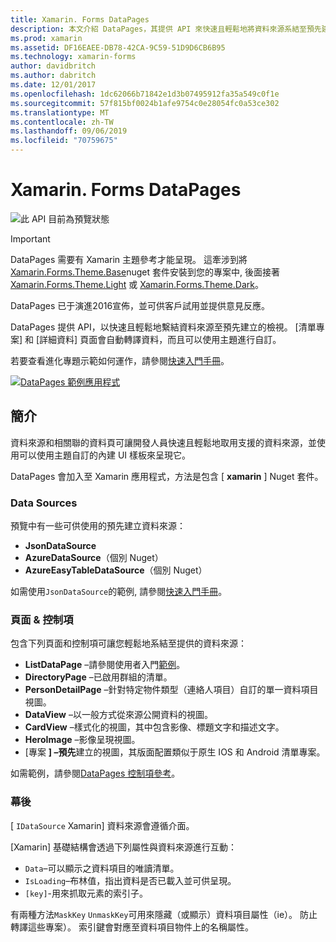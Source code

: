 ```yaml
---
title: Xamarin. Forms DataPages
description: 本文介紹 DataPages，其提供 API 來快速且輕鬆地將資料來源系結至預先建立的視圖。
ms.prod: xamarin
ms.assetid: DF16EAEE-DB78-42CA-9C59-51D9D6CB6B95
ms.technology: xamarin-forms
author: davidbritch
ms.author: dabritch
ms.date: 12/01/2017
ms.openlocfilehash: 1dc62066b71842e1d3b07495912fa35a549c0f1e
ms.sourcegitcommit: 57f815bf0024b1afe9754c0e28054fc0a53ce302
ms.translationtype: MT
ms.contentlocale: zh-TW
ms.lasthandoff: 09/06/2019
ms.locfileid: "70759675"
---
```

# <a name="xamarinforms-datapages"></a>Xamarin. Forms DataPages

![](~/media/shared/preview.png "此 API 目前為預覽狀態")

> [!IMPORTANT]
> DataPages 需要有 Xamarin 主題參考才能呈現。 這牽涉到將 [Xamarin.Forms.Theme.Base](https://www.nuget.org/packages/Xamarin.Forms.Theme.Base/)nuget 套件安裝到您的專案中, 後面接著 [Xamarin.Forms.Theme.Light](https://www.nuget.org/packages/Xamarin.Forms.Theme.Light/) 或 [Xamarin.Forms.Theme.Dark](https://www.nuget.org/packages/Xamarin.Forms.Theme.Dark/)。

DataPages 已于演進2016宣佈，並可供客戶試用並提供意見反應。

DataPages 提供 API，以快速且輕鬆地繫結資料來源至預先建立的檢視。 [清單專案] 和 [詳細資料] 頁面會自動轉譯資料，而且可以使用主題進行自訂。

若要查看進化專題示範如何運作，請參閱[快速入門手冊](get-started.md)。

[![](images/demo-sml.png "DataPages 範例應用程式")](images/demo.png#lightbox "DataPages 範例應用程式")

## <a name="introduction"></a>簡介

資料來源和相關聯的資料頁可讓開發人員快速且輕鬆地取用支援的資料來源，並使用可以使用主題自訂的內建 UI 樣板來呈現它。

DataPages 會加入至 Xamarin 應用程式，方法是包含 [ **xamarin** ] Nuget 套件。

### <a name="data-sources"></a>Data Sources

預覽中有一些可供使用的預先建立資料來源：

* **JsonDataSource**
* **AzureDataSource**（個別 Nuget）
* **AzureEasyTableDataSource**（個別 Nuget）

如需使用`JsonDataSource`的範例, 請參閱[快速入門手冊](get-started.md)。

### <a name="pages--controls"></a>頁面 & 控制項

包含下列頁面和控制項可讓您輕鬆地系結至提供的資料來源：

* **ListDataPage** –請參閱使用者入門[範例](get-started.md)。
* **DirectoryPage** –已啟用群組的清單。
* **PersonDetailPage** –針對特定物件類型（連絡人項目）自訂的單一資料項目視圖。
* **DataView** –以一般方式從來源公開資料的視圖。
* **CardView** –樣式化的視圖，其中包含影像、標題文字和描述文字。
* **HeroImage** –影像呈現視圖。
* [專案 **] –預先**建立的視圖，其版面配置類似于原生 IOS 和 Android 清單專案。

如需範例，請參閱[DataPages 控制項參考](controls.md)。

### <a name="under-the-hood"></a>幕後

[ `IDataSource` Xamarin] 資料來源會遵循介面。

[Xamarin] 基礎結構會透過下列屬性與資料來源進行互動：

* `Data`–可以顯示之資料項目的唯讀清單。
* `IsLoading`–布林值，指出資料是否已載入並可供呈現。
* `[key]`-用來抓取元素的索引子。

有兩種方法`MaskKey` `UnmaskKey`可用來隱藏（或顯示）資料項目屬性（ie）。 防止轉譯這些專案）。
索引鍵會對應至資料項目物件上的名稱屬性。
